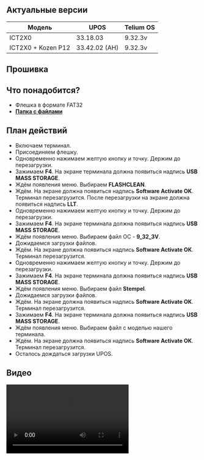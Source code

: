 <style>
   .markdown-content h2 {  
      margin-top: 2rem; 
      margin-bottom: 2rem; 
      font-size: 1.875rem; 
   }
   .markdown-content ul {
      list-style-type: disc; 
      font-size: 1.125rem; 
      display: flex; 
      flex-direction: column; 
      gap: 1rem; 
      padding-left: 20px; 
   }
   .markdown-content a:hover {
      text-decoration: underline;
   }
   .markdown-content table {
      min-width: 100%;
   }
   .markdown-content th {
      padding-left: 0.5rem;    
      padding-right: 0.5rem;   
      padding-top: 0.5rem;     
      padding-bottom: 0.5rem;  
      text-align: left;        
      font-size: 0.875rem;     
      line-height: 1.25rem;    
      font-weight: 500;        
      border: 1px solid;       
      border-color: #e5e7eb;
   }
   .markdown-content td {
      padding: 0.75rem 0.5rem;
      font-size: 0.875rem;
      line-height: 1.25rem;
      border: 1px solid #e5e7eb;
   }
   .markdown-content p {
      font-size: 1.125rem;
   }
</style>

## <a id="1">Актуальные версии</a>

<div class="overflow-x-auto whitespace-nowrap">

| Модель             | UPOS          | Telium OS |
| ------------------ | ------------- | --------- |
| ICT2X0             | 33.18.03      | 9.32.3v   |
| ICT2X0 + Kozen P12 | 33.42.02 (АН) | 9.32.3v   |

</div>

## <a id="2">Прошивка</a>

## <a id="2.1" class="text-2xl">Что понадобится?</a>

- Флешка в формате FAT32
- **[Папка с файлами](https://disk.yandex.ru/d/-L6rGWh_bGYcog)**

## <a id="2.2" class="text-2xl">План действий</a>

- Включаем терминал.
- Присоединяем флешку.
- Одновременно нажимаем желтую кнопку и точку. Держим до перезагрузки.
- Зажимаем **F4**. На экране терминала должна появиться надпись **USB MASS STORAGE**.
- Ждём появления меню. Выбираем **FLASHCLEAN**.
- Ждём. На экране должна появиться надпись **Software Activate OK**. Терминал перезагрузится. После перезагрузки на экране должна появиться надпись **LLT**.
- Одновременно нажимаем желтую кнопку и точку. Держим до перезагрузки.
- Зажимаем **F4**. На экране терминала должна появиться надпись **USB MASS STORAGE**.
- Ждём появления меню. Выбираем файл ОС - **9_32_3V**.
- Дожидаемся загрузки файлов.
- Ждём. На экране должна появиться надпись **Software Activate OK**. Терминал перезагрузится.
- Одновременно нажимаем желтую кнопку и точку. Держим до перезагрузки.
- Зажимаем **F4**. На экране терминала должна появиться надпись **USB MASS STORAGE**.
- Ждём появления меню. Выбираем файл **Stempel**.
- Дожидаемся загрузки файлов.
- Ждём. На экране должна появиться надпись **Software Activate OK**. Терминал перезагрузится.
- Зажимаем **F4**. На экране терминала должна появиться надпись **USB MASS STORAGE**.
- Ждём появления меню. Выбираем файл с моделью нашего терминала.
- Ждём. На экране должна появиться надпись **Software Activate OK**. Терминал перезагрузится.
- Осталось дождаться загрузки UPOS.

## <a id="2.3" class="text-2xl">Видео</a>

<video width='320' height='180' controls class="w-full rounded-xl md:w-[32.5%]">
    <source src='/content/ingenico-ict220-ict250/video/ICT220-ICT250.mp4' type='video/mp4' />
</video>
